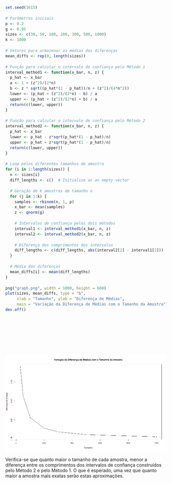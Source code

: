 ```r
set.seed(1615)

# Parâmetros iniciais
p <- 0.2
g <- 0.95
sizes <- c(30, 50, 100, 200, 300, 500, 1000)
k <- 1000

# Vetores para armazenar as médias das diferenças
mean_diffs <- rep(0, length(sizes))

# Função para calcular o intervalo de confiança pelo Método 1
interval_method1 <- function(x_bar, n, z) {
  p_hat <- x_bar
  a <- 1 + (z^2)/(2*n)
  b <- z * sqrt((p_hat*(1 - p_hat))/n + (z^2)/(4*n^2))
  lower <- (p_hat + (z^2)/(2*n) - b) / a
  upper <- (p_hat + (z^2)/(2*n) + b) / a
  return(c(lower, upper))
}

# Função para calcular o intervalo de confiança pelo Método 2
interval_method2 <- function(x_bar, n, z) {
  p_hat <- x_bar
  lower <- p_hat - z*sqrt(p_hat*(1 - p_hat)/n)
  upper <- p_hat + z*sqrt(p_hat*(1 - p_hat)/n)
  return(c(lower, upper))
}

# Loop pelos diferentes tamanhos de amostra
for (i in 1:length(sizes)) {
  n <- sizes[i]
  diff_lengths <- c()  # Initialize as an empty vector
  
  # Geração de k amostras de tamanho n
  for (j in 1:k) {
    samples <- rbinom(n, 1, p)
    x_bar <- mean(samples)
    z <- qnorm(g)
    
    # Intervalos de confiança pelos dois métodos
    interval1 <- interval_method1(x_bar, n, z)
    interval2 <- interval_method2(x_bar, n, z)
    
    # Diferença dos comprimentos dos intervalos
    diff_lengths <- c(diff_lengths, abs(interval2[2] - interval1[2]))  # Append to the vector
  }
  
  # Média das diferenças
  mean_diffs[i] <- mean(diff_lengths)
}

png("graph.png", width = 1000, height = 600)
plot(sizes, mean_diffs, type = "b",
     xlab = "Tamanho", ylab = "Diferença de Médias",
     main = "Variação da Diferença de Médias com o Tamanho da Amostra")
dev.off()
```
\
\
\
\
\
\
\
![](./graph.png)

Verifica-se que quanto maior o tamanho de cada amostra, menor a diferença entre os comprimentos dos intervalos de confiança construídos pelo Método 2 e pelo Método 1. O que é esperado, uma vez que quanto maior a amostra mais exatas serão estas aproximações. 
